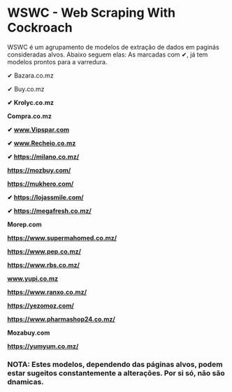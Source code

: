# WSWC - Web Scraping With Cockroach

WSWC é um agrupamento de modelos de extração de dados em paginás consideradas alvos. 
Abaixo seguem elas: As marcadas com ✔, já tem modelos prontos para a varredura.

  ✔	 Bazara.co.mz
  
  ✔	Buy.co.mz<b>
  
  ✔	Krolyc.co.mz<b>
  
  Compra.co.mz<b>
  
  ✔	www.Vipspar.com<b>
  
  ✔	www.Recheio.co.mz<b>
  
  ✔ https://milano.co.mz/<b>
  
  https://mozbuy.com/<b>
  
  https://mukhero.com/<b>
  
  ✔ https://lojassmile.com/<b>
  
  ✔ https://megafresh.co.mz/<b>
  
  Morep.com<b>
  
  https://www.supermahomed.co.mz/<b>
  
  https://www.pep.co.mz/<b>
  
  https://www.rbs.co.mz/<b>
  
  www.yupi.co.mz<b>
  
  https://www.ranxo.co.mz/<b>
  
  https://yezomoz.com/<b>
  
  https://www.pharmashop24.co.mz/<b>
  
  Mozabuy.com <b>
  
  https://yumyum.co.mz/<b>

### NOTA: Estes modelos, dependendo das páginas alvos, podem estar sugeitos constantemente a alterações. Por si só, não são dnamicas.

